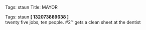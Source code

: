 Tags: staun
Title: MAYOR
  
 Tags: staun
**[ 132073889638 ]**  
twenty five jobs, ten people. #2™ gets a clean sheet at the dentist